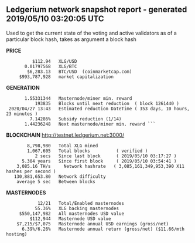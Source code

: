 ## Ledgerium network snapshot report - generated 2019/05/10 03:20:05 UTC

Used to get the current state of the voting and active validators as of a particular block hash, takes as argument a block hash

**PRICE**            
```     
          $112.94 	XLG/USD
       0.01797568 	XLG/BTC
        $6,283.13 	BTC/USD  (coinmarketcap.com)
     $993,787,928 	market capitalization
```

**GENERATION**                          
```
       1.55331344 	Masternode/miner min. reward
           193835 	Blocks until next reduction  ( block 1261440 )
 2020/04/27 13:43 	Estimated reduction DateTime ( 353 days, 10 hours, 23 minutes )
         7.14286% 	Subsidy reduction (1/14)
       1.44236248 	Next masternode/miner min. reward ```
```

**BLOCKCHAIN**       http://testnet.ledgerium.net:3000/
```
        8,798,980 	Total XLG mined
        1,067,605 	Total blocks          ( verified )
           2 secs 	Since last block      ( 2019/05/10 03:17:27 )
      5.304 years 	Since first block     ( 2019/05/10 03:54:41 )
    3,085.16 TH/s	  Network hashrate   ( 3,085,161,349,953,390 X11 hashes per second )
   130,881,653.80 	Network difficulty
    average 5 sec 	Between blocks
```

**MASTERNODES** 
```                                 
            12/21 	Total/Enabled masternodes
           55.36%  	XLG backing masternodes
     $550,147,982 	All masternodes USD value
         $112,944 	Masternode USD value
    $7,215/$7,075 	Masternode annual USD earnings (gross/net)
      6.39%/6.26% 	Masternode annual return (gross/net) ($11.66/mth hosting)
```